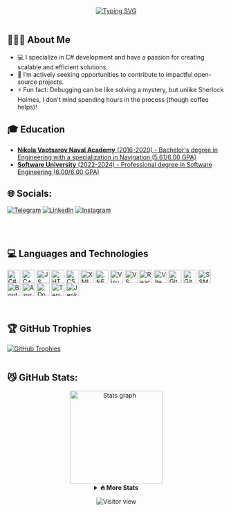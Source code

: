 <div align="center">

<a href="https://mdimidov.github.io/MyResume/">
<img src="https://readme-typing-svg.demolab.com?font=&weight=800&size=44&duration=4000&pause=500&color=029E2F&center=true&vCenter=true&width=600&height=58&lines=Hi+there!+%F0%9F%91%8B;I'm+Mariyan+Dimidov+%F0%9F%91%A8%E2%80%8D%F0%9F%92%BB;Welcome+to+my+profile;Click+me+to+see+my+CV" 
  alt="Typing SVG" />
</a>
</div>
<br>

## 🤸🏻‍♂️ About Me

- 💻 I specialize in C# development and have a passion for creating scalable and efficient solutions.
- 🤝 I’m actively seeking opportunities to contribute to impactful open-source projects.
- ⚡ Fun fact: Debugging can be like solving a mystery, but unlike Sherlock Holmes, I don't mind spending hours in the process (though coffee helps)!
  <br>

## 🎓 Education

- [**Nikola Vaptsarov Naval Academy** (2016-2020) - Bachelor's degree in Engineering with a specialization in Navigation (5.61/6.00 GPA)](https://mdimidov.github.io/MyResume/img/certificates/naval/naval-diploma.jpg)
- [**Software University** (2022-2024) - Professional degree in Software Engineering (6.00/6.00 GPA)](https://softuni.bg/certificates/details/234872/33620e90)

## 🌐 Socials:

[![Telegram](https://img.shields.io/badge/Telegram-%231877F2.svg?logo=Telegram&logoColor=white)](https://t.me/MDimidov) [![LinkedIn](https://img.shields.io/badge/LinkedIn-%230077B5.svg?logo=linkedin&logoColor=white)](https://www.linkedin.com/in/dimidov) [![Instagram](https://img.shields.io/badge/Instagram-%23E4405F.svg?logo=Instagram&logoColor=white)](https://www.instagram.com/m_dimidov)

<br>
<br>

## 💻 Languages and Technologies

<p align="left">
 <a href="https://learn.microsoft.com/en-us/dotnet/csharp/" target="_blank"><img align="center" src="https://upload.wikimedia.org/wikipedia/commons/b/bd/Logo_C_sharp.svg" alt="C#" height="30" /></a>
 <a href="https://cplusplus.com/" target="_blank"><img align="center" src="https://upload.wikimedia.org/wikipedia/commons/1/18/ISO_C%2B%2B_Logo.svg" alt="C++" height="30" /></a>
 <a href="https://www.javascript.com/" target="_blank"><img align="center" src="https://upload.wikimedia.org/wikipedia/commons/thumb/6/6a/JavaScript-logo.png/800px-JavaScript-logo.png" alt="JS" height="30" /></a>
 <a href="https://html.spec.whatwg.org/multipage/" target="_blank"><img align="center" src="https://upload.wikimedia.org/wikipedia/commons/6/61/HTML5_logo_and_wordmark.svg" alt="HTML 5" height="30" /></a>
 <a href="https://www.geeksforgeeks.org/css-tutorial/" target="_blank"><img align="center" src="https://upload.wikimedia.org/wikipedia/commons/d/d5/CSS3_logo_and_wordmark.svg" alt="CSS 3" height="30" /></a>
 <a href="https://www.w3.org/XML/" target="_blank"><img align="center" src="https://upload.wikimedia.org/wikipedia/commons/2/2d/Extensible_Markup_Language_%28XML%29_logo.svg" alt="XML" height="30" /></a>
 <a href="https://dotnet.microsoft.com/en-us/" target="_blank"><img align="center" src="https://upload.wikimedia.org/wikipedia/commons/thumb/7/7d/Microsoft_.NET_logo.svg/640px-Microsoft_.NET_logo.svg.png" alt=".NET" height="30" /></a>
 <a href="https://visualstudio.microsoft.com/" target="_blank"><img align="center" src="https://visualstudio.microsoft.com/wp-content/uploads/2021/10/Product-Icon.svg" alt="Visual Studio" height="30" /></a>
 <a href="https://code.visualstudio.com/" target="_blank"><img align="center" src="https://visualstudio.microsoft.com/wp-content/uploads/2019/09/vs-code-responsive-01-1.png" alt="VS Code" height="30" /></a>
 <a href="https://react.dev/" target="_blank"><img align="center" src="https://upload.wikimedia.org/wikipedia/commons/3/30/React_Logo_SVG.svg" alt="React" height="30" /></a>
 <a href="https://vite.dev/" target="_blank"><img align="center" src="https://upload.wikimedia.org/wikipedia/commons/f/f1/Vitejs-logo.svg" alt="Vite" height="30" /></a>
 <a href="https://github.com/MDimidov" target="_blank"><img align="center" src="https://upload.wikimedia.org/wikipedia/commons/a/ae/Github-desktop-logo-symbol.svg" alt="GitHub" height="30" /></a>
 <a href="https://git-scm.com/" target="_blank"><img align="center" src="https://upload.wikimedia.org/wikipedia/commons/e/e0/Git-logo.svg" alt="Git" height="30" /></a>
 <a href="https://www.microsoft.com/en-us/sql-server/sql-server-downloads" target="_blank"><img align="center" src="https://www.pngkey.com/png/detail/254-2549864_sql-server-logo-microsoft-sql-server.png" alt="SSMS" height="30" /></a>
 <a href="https://getbootstrap.com/" target="_blank"><img align="center" src="https://cdn.freebiesupply.com/logos/large/2x/bootstrap-4-logo-png-transparent.png" alt="Bootstrap" height="30" /></a>
 <a href="https://portal.azure.com/" target="_blank"><img align="center" src="https://upload.wikimedia.org/wikipedia/commons/f/fa/Microsoft_Azure.svg" alt="Azure" height="30" /></a>
 <a href="https://www.docker.com/" target="_blank"><img align="center" src="https://upload.wikimedia.org/wikipedia/commons/a/a7/Docker-svgrepo-com.svg" alt="Docker" height="30" /></a>
 <a href="https://www.terraform.io/" target="_blank"><img align="center" src="https://clipground.com/images/terraform-logo.png" alt="Terraform" height="30" /></a>
 <a href="https://www.jenkins.io/" target="_blank"><img align="center" src="https://upload.wikimedia.org/wikipedia/commons/e/e9/Jenkins_logo.svg" alt="Jenkins" height="30" /></a>
</p>
<br>

## 🏆 GitHub Trophies

<a href="#"><img align="center" src="https://github-profile-trophy.vercel.app/?username=MDimidov&theme=matrix" alt="GitHub Trophies" /></a>
<br>
<br>

## 😼 GitHub Stats:

<div align="center">
  <img src="https://github-readme-stats.vercel.app/api?username=MDimidov&show_icons=true&theme=transparent&hide_border=true&text_color=595959&title_color=2b8405&icon_color=38761d&show=reviews,prs_merged_percentage" height="215"          alt="Stats graph"  />
 
   <details>
    <summary><b>🔥 More Stats</b></summary>
    <img src="https://streak-stats.demolab.com/?user=MDimidov&locale=bg&theme=shadow-green&hide_border=true" height="215" alt="streak graph"  />
    <br>
    <img src="https://github-readme-stats.vercel.app/api/top-langs/?username=Mdimidov&show_icons=true&theme=transparent&hide_border=true&text_color=595959&title_color=2b8405" alt="Top Languages"/>
    <br>
    <br>
    <img src="https://github-readme-stats.vercel.app/api/wakatime?username=Mdimidov&theme=transparent&hide_border=true&text_color=595959&title_color=2b8405" alt="Top Contributed Repos"/>
    <br>
    <br>
    <img src="https://github-contributor-stats.vercel.app/api?username=MDimidov&limit=5&theme=transparent&hide_border=true&text_color=595959&title_color=2b8405&combine_all_yearly_contributions=true" alt="Top Contributed Repos"/>
    <br>
    <br>
    <img src="https://github-profile-summary-cards.vercel.app/api/cards/profile-details?username=MDimidov&theme=chartreuse_dark&hide_border=true" alt="Contributions" />
  </details>

</div>

<div align="center">

  ![Visitor view](https://img.shields.io/endpoint?url=https://yasinkalkan.com/api/githubvisitorstats/track/?user=MDimidov&color=darkgreen)
</div>